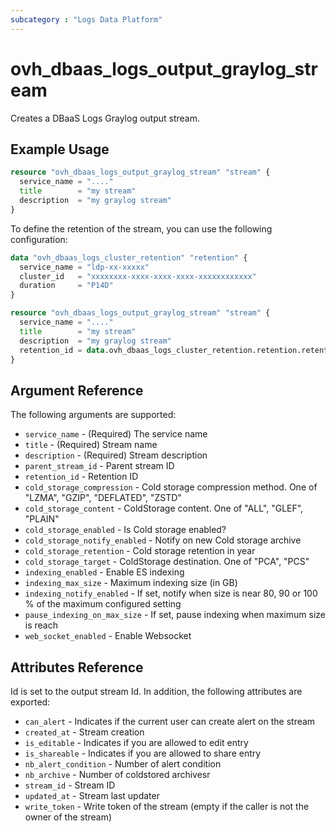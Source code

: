 ```yaml
---
subcategory : "Logs Data Platform"
---
```


# ovh_dbaas_logs_output_graylog_stream

Creates a DBaaS Logs Graylog output stream.

## Example Usage

```terraform
resource "ovh_dbaas_logs_output_graylog_stream" "stream" {
  service_name = "...."
  title        = "my stream"
  description  = "my graylog stream"
}
```

To define the retention of the stream, you can use the following configuration:

```terraform
data "ovh_dbaas_logs_cluster_retention" "retention" {
  service_name = "ldp-xx-xxxxx"
  cluster_id   = "xxxxxxxx-xxxx-xxxx-xxxx-xxxxxxxxxxxx"
  duration     = "P14D"
}

resource "ovh_dbaas_logs_output_graylog_stream" "stream" {
  service_name = "...."
  title        = "my stream"
  description  = "my graylog stream"
  retention_id = data.ovh_dbaas_logs_cluster_retention.retention.retention_id
}
```

## Argument Reference

The following arguments are supported:
* `service_name` - (Required) The service name
* `title` - (Required) Stream name
* `description` - (Required) Stream description
* `parent_stream_id` - Parent stream ID
* `retention_id` - Retention ID
* `cold_storage_compression` - Cold storage compression method. One of "LZMA", "GZIP", "DEFLATED", "ZSTD"
* `cold_storage_content` - ColdStorage content. One of "ALL", "GLEF", "PLAIN"
* `cold_storage_enabled` - Is Cold storage enabled?
* `cold_storage_notify_enabled` - Notify on new Cold storage archive
* `cold_storage_retention` - Cold storage retention in year
* `cold_storage_target` - ColdStorage destination. One of "PCA", "PCS"
* `indexing_enabled` - Enable ES indexing
* `indexing_max_size` - Maximum indexing size (in GB)
* `indexing_notify_enabled` - If set, notify when size is near 80, 90 or 100 % of the maximum configured setting
* `pause_indexing_on_max_size` - If set, pause indexing when maximum size is reach
* `web_socket_enabled` - Enable Websocket

## Attributes Reference

Id is set to the output stream Id. In addition, the following attributes are exported:

* `can_alert` - Indicates if the current user can create alert on the stream
* `created_at` - Stream creation
* `is_editable` - Indicates if you are allowed to edit entry
* `is_shareable` - Indicates if you are allowed to share entry
* `nb_alert_condition` - Number of alert condition
* `nb_archive` - Number of coldstored archivesr
* `stream_id` - Stream ID
* `updated_at` - Stream last updater
* `write_token` - Write token of the stream (empty if the caller is not the owner of the stream)
